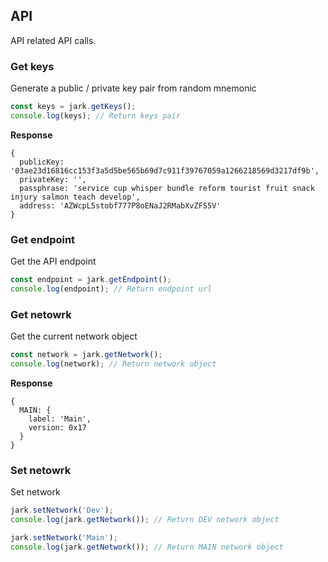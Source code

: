 ## API
API related API calls.

### Get keys
Generate a public / private key pair from random mnemonic

```js
const keys = jark.getKeys();
console.log(keys); // Return keys pair
```
**Response**
```
{ 
  publicKey: '03ae23d16816cc153f3a5d5be565b69d7c911f39767059a1266218569d3217df9b',
  privateKey: '',
  passphrase: 'service cup whisper bundle reform tourist fruit snack injury salmon teach develop',
  address: 'AZWcpL5stobf777P8oENaJ2RMabXvZFS5V'
}
```

### Get endpoint
Get the API endpoint

```js
const endpoint = jark.getEndpoint();
console.log(endpoint); // Return endpoint url
```

### Get netowrk
Get the current network object

```js
const network = jark.getNetwork();
console.log(network); // Return network object
```
**Response**
```
{
  MAIN: {
    label: 'Main',
    version: 0x17
  }
}
```

### Set netowrk
Set network

```js
jark.setNetwork('Dev');
console.log(jark.getNetwork()); // Return DEV network object

jark.setNetwork('Main');
console.log(jark.getNetwork()); // Return MAIN network object
```